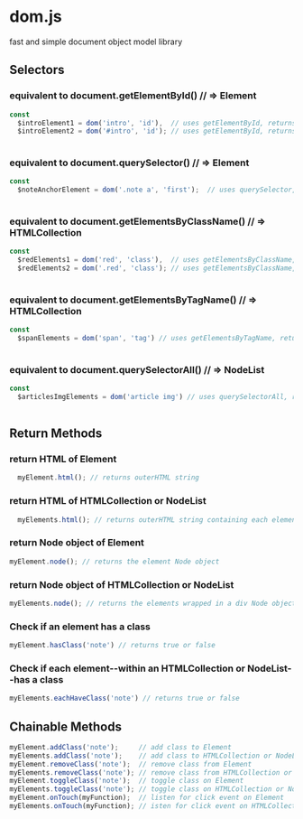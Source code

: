 # dom.js
fast and simple document object model library

## Selectors

### equivalent to document.getElementById() // => Element
```javascript
const 
  $introElement1 = dom('intro', 'id'),  // uses getElementById, returns an Element object
  $introElement2 = dom('#intro', 'id'); // uses getElementById, returns an Element object
  
```

### equivalent to document.querySelector() // => Element
```javascript
const
  $noteAnchorElement = dom('.note a', 'first');  // uses querySelector, returns an Element object
  
```

### equivalent to document.getElementsByClassName() // => HTMLCollection
```javascript
const
  $redElements1 = dom('red', 'class'),  // uses getElementsByClassName, returns a HTMLCollection object
  $redElements2 = dom('.red', 'class'); // uses getElementsByClassName, returns a HTMLCollection object
  
```

### equivalent to document.getElementsByTagName() // => HTMLCollection
```javascript
const
  $spanElements = dom('span', 'tag') // uses getElementsByTagName, returns a HTMLCollection object
  
```

### equivalent to document.querySelectorAll() // => NodeList
```javascript
const
  $articlesImgElements = dom('article img') // uses querySelectorAll, returns a NodeList object
  
```

## Return Methods

### return HTML of Element
```javascript
  myElement.html(); // returns outerHTML string
```

### return HTML of HTMLCollection or NodeList
```javascript
  myElements.html(); // returns outerHTML string containing each element
```

### return Node object of Element
```javascript
myElement.node(); // returns the element Node object
```

### return Node object of HTMLCollection or NodeList
```javascript
myElements.node(); // returns the elements wrapped in a div Node object

```
### Check if an element has a class
```javascript
myElement.hasClass('note') // returns true or false

```
### Check if each element--within an HTMLCollection or NodeList--has a class
```javascript
myElements.eachHaveClass('note') // returns true or false

```

## Chainable Methods
```javascript
myElement.addClass('note');     // add class to Element
myElements.addClass('note');    // add class to HTMLCollection or NodeList
myElement.removeClass('note');  // remove class from Element
myElements.removeClass('note'); // remove class from HTMLCollection or NodeList
myElement.toggleClass('note');  // toggle class on Element
myElements.toggleClass('note'); // toggle class on HTMLCollection or NodeList
myElement.onTouch(myFunction);  // listen for click event on Element
myElements.onTouch(myFunction); // isten for click event on HTMLCollection or NodeList

```
